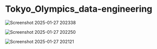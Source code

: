 # Tokyo_Olympics_data-engineering
![Screenshot 2025-01-27 202338](https://github.com/user-attachments/assets/49df2f97-0ac6-4c61-8589-31557738a52f)



![Screenshot 2025-01-27 202250](https://github.com/user-attachments/assets/fc963e0c-8830-4500-b220-5d03c173a554)



![Screenshot 2025-01-27 202121](https://github.com/user-attachments/assets/bab6ce1c-1931-4c5f-bbf1-3e7ecf4def3f)
